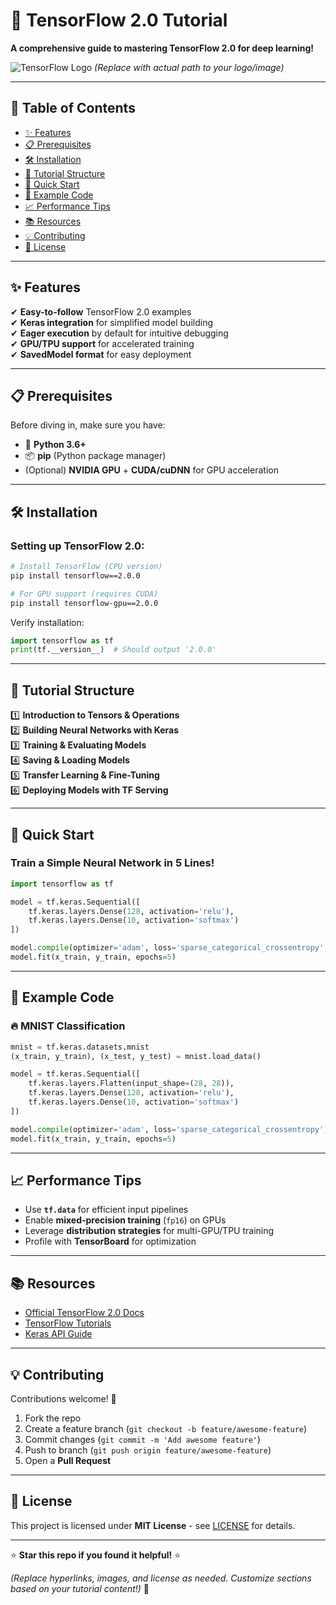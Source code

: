 # 🚀 TensorFlow 2.0 Tutorial 

**A comprehensive guide to mastering TensorFlow 2.0 for deep learning!**  

![TensorFlow Logo](https://www.tensorflow.org/images/tf_logo_social.png) *(Replace with actual path to your logo/image)*  

---

## 📌 Table of Contents  
- [✨ Features](#-features)  
- [📋 Prerequisites](#-prerequisites)  
- [🛠 Installation](#-installation)  
- [📖 Tutorial Structure](#-tutorial-structure)  
- [🚀 Quick Start](#-quick-start)  
- [🤖 Example Code](#-example-code)  
- [📈 Performance Tips](#-performance-tips)  
- [📚 Resources](#-resources)  
- [💡 Contributing](#-contributing)  
- [📜 License](#-license)  

---

## ✨ Features  
✔ **Easy-to-follow** TensorFlow 2.0 examples  
✔ **Keras integration** for simplified model building  
✔ **Eager execution** by default for intuitive debugging  
✔ **GPU/TPU support** for accelerated training  
✔ **SavedModel format** for easy deployment  

---

## 📋 Prerequisites  
Before diving in, make sure you have:  
- 🐍 **Python 3.6+**  
- 📦 **pip** (Python package manager)  
- (Optional) **NVIDIA GPU** + **CUDA/cuDNN** for GPU acceleration  

---

## 🛠 Installation  
### Setting up TensorFlow 2.0:  

```bash
# Install TensorFlow (CPU version)
pip install tensorflow==2.0.0

# For GPU support (requires CUDA)
pip install tensorflow-gpu==2.0.0
```

Verify installation:  
```python
import tensorflow as tf
print(tf.__version__)  # Should output '2.0.0'
```

---

## 📖 Tutorial Structure  
1️⃣ **Introduction to Tensors & Operations**  
2️⃣ **Building Neural Networks with Keras**  
3️⃣ **Training & Evaluating Models**  
4️⃣ **Saving & Loading Models**  
5️⃣ **Transfer Learning & Fine-Tuning**  
6️⃣ **Deploying Models with TF Serving**  

---

## 🚀 Quick Start  
### Train a Simple Neural Network in 5 Lines!  

```python
import tensorflow as tf

model = tf.keras.Sequential([
    tf.keras.layers.Dense(128, activation='relu'),
    tf.keras.layers.Dense(10, activation='softmax')
])

model.compile(optimizer='adam', loss='sparse_categorical_crossentropy', metrics=['accuracy'])
model.fit(x_train, y_train, epochs=5)
```

---

## 🤖 Example Code  
### 🔥 MNIST Classification  
```python
mnist = tf.keras.datasets.mnist
(x_train, y_train), (x_test, y_test) = mnist.load_data()

model = tf.keras.Sequential([
    tf.keras.layers.Flatten(input_shape=(28, 28)),
    tf.keras.layers.Dense(128, activation='relu'),
    tf.keras.layers.Dense(10, activation='softmax')
])

model.compile(optimizer='adam', loss='sparse_categorical_crossentropy', metrics=['accuracy'])
model.fit(x_train, y_train, epochs=5)
```

---

## 📈 Performance Tips  
- Use **`tf.data`** for efficient input pipelines  
- Enable **mixed-precision training** (`fp16`) on GPUs  
- Leverage **distribution strategies** for multi-GPU/TPU training  
- Profile with **TensorBoard** for optimization  

---

## 📚 Resources  
- [Official TensorFlow 2.0 Docs](https://www.tensorflow.org/guide)  
- [TensorFlow Tutorials](https://www.tensorflow.org/tutorials)  
- [Keras API Guide](https://keras.io/api/)  

---

## 💡 Contributing  
Contributions welcome! 🎉  
1. Fork the repo  
2. Create a feature branch (`git checkout -b feature/awesome-feature`)  
3. Commit changes (`git commit -m 'Add awesome feature'`)  
4. Push to branch (`git push origin feature/awesome-feature`)  
5. Open a **Pull Request**  

---

## 📜 License  
This project is licensed under **MIT License** - see [LICENSE](LICENSE) for details.  

---

⭐ **Star this repo if you found it helpful!** ⭐  

*(Replace hyperlinks, images, and license as needed. Customize sections based on your tutorial content!)* 🎨